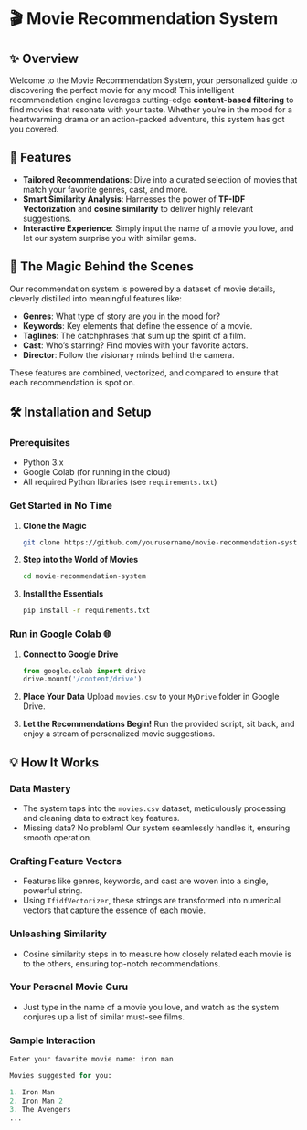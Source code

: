# 🎬 Movie Recommendation System

## ✨ Overview

Welcome to the Movie Recommendation System, your personalized guide to discovering the perfect movie for any mood! This intelligent recommendation engine leverages cutting-edge **content-based filtering** to find movies that resonate with your taste. Whether you’re in the mood for a heartwarming drama or an action-packed adventure, this system has got you covered.

## 🚀 Features

- **Tailored Recommendations**: Dive into a curated selection of movies that match your favorite genres, cast, and more.
- **Smart Similarity Analysis**: Harnesses the power of **TF-IDF Vectorization** and **cosine similarity** to deliver highly relevant suggestions.
- **Interactive Experience**: Simply input the name of a movie you love, and let our system surprise you with similar gems.

## 🎥 The Magic Behind the Scenes

Our recommendation system is powered by a dataset of movie details, cleverly distilled into meaningful features like:

- **Genres**: What type of story are you in the mood for?
- **Keywords**: Key elements that define the essence of a movie.
- **Taglines**: The catchphrases that sum up the spirit of a film.
- **Cast**: Who’s starring? Find movies with your favorite actors.
- **Director**: Follow the visionary minds behind the camera.

These features are combined, vectorized, and compared to ensure that each recommendation is spot on.

## 🛠 Installation and Setup

### Prerequisites

- Python 3.x
- Google Colab (for running in the cloud)
- All required Python libraries (see `requirements.txt`)

### Get Started in No Time

1. **Clone the Magic**
   ```bash
   git clone https://github.com/yourusername/movie-recommendation-system.git
   ```
   
2. **Step into the World of Movies**
   ```bash
   cd movie-recommendation-system
   ```
   
3. **Install the Essentials**
   ```bash
   pip install -r requirements.txt
   ```

### Run in Google Colab 🌐

1. **Connect to Google Drive**
   ```python
   from google.colab import drive
   drive.mount('/content/drive')
   ```
   
2. **Place Your Data**
   Upload `movies.csv` to your `MyDrive` folder in Google Drive.

3. **Let the Recommendations Begin!**
   Run the provided script, sit back, and enjoy a stream of personalized movie suggestions.

## 💡 How It Works

### Data Mastery

- The system taps into the `movies.csv` dataset, meticulously processing and cleaning data to extract key features.
- Missing data? No problem! Our system seamlessly handles it, ensuring smooth operation.

### Crafting Feature Vectors

- Features like genres, keywords, and cast are woven into a single, powerful string.
- Using `TfidfVectorizer`, these strings are transformed into numerical vectors that capture the essence of each movie.

### Unleashing Similarity

- Cosine similarity steps in to measure how closely related each movie is to the others, ensuring top-notch recommendations.

### Your Personal Movie Guru

- Just type in the name of a movie you love, and watch as the system conjures up a list of similar must-see films.

### Sample Interaction

```python
Enter your favorite movie name: iron man

Movies suggested for you:

1. Iron Man
2. Iron Man 2
3. The Avengers
...
```
